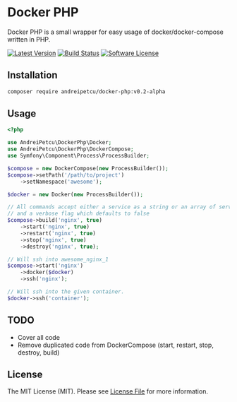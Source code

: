 # Docker PHP

Docker PHP is a small wrapper for easy usage of docker/docker-compose written in PHP.

[![Latest Version](https://img.shields.io/github/release/andreipetcu/docker-php.svg?style=flat-square)](https://github.com/andreipetcu/docker-php/releases)
[![Build Status](https://travis-ci.org/andreipetcu/docker-php.svg?branch=master)](https://travis-ci.org/andreipetcu/docker-php)
[![Software License](https://img.shields.io/badge/license-MIT-brightgreen.svg?style=flat-square)](LICENSE)


Installation
------------

```bash
composer require andreipetcu/docker-php:v0.2-alpha
```

Usage
-----
```php
<?php

use AndreiPetcu\DockerPhp\Docker;
use AndreiPetcu\DockerPhp\DockerCompose;
use Symfony\Component\Process\ProcessBuilder;

$compose = new DockerCompose(new ProcessBuilder());
$compose->setPath('/path/to/project')
    ->setNamespace('awesome');

$docker = new Docker(new ProcessBuilder());

// All commands accept either a service as a string or an array of services
// and a verbose flag which defaults to false
$compose->build('nginx', true)
    ->start('nginx', true)
    ->restart('nginx', true)
    ->stop('nginx', true)
    ->destroy('nginx', true);

// Will ssh into awesome_nginx_1
$compose->start('nginx')
    ->docker($docker)
    ->ssh('nginx');

// Will ssh into the given container.
$docker->ssh('container');
```

TODO
----
- Cover all code
- Remove duplicated code from DockerCompose (start, restart, stop, destroy, build)

License
-------

The MIT License (MIT). Please see [License File](LICENSE) for more information.